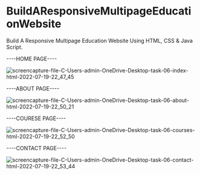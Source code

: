 # BuildAResponsiveMultipageEducationWebsite
Build A Responsive Multipage Education Website Using HTML, CSS &amp; Java Script.

----HOME PAGE----

![screencapture-file-C-Users-admin-OneDrive-Desktop-task-06-index-html-2022-07-19-22_47_45](https://user-images.githubusercontent.com/107197414/179906245-25eeeca2-0dc8-4225-890d-9e046aae7b2e.png)


----ABOUT PAGE----

![screencapture-file-C-Users-admin-OneDrive-Desktop-task-06-about-html-2022-07-19-22_50_21](https://user-images.githubusercontent.com/107197414/179906643-536acb80-0628-4252-8afc-4fc5efc37c37.png)


----COURESE PAGE----

![screencapture-file-C-Users-admin-OneDrive-Desktop-task-06-courses-html-2022-07-19-22_52_50](https://user-images.githubusercontent.com/107197414/179906921-f60991ab-92b2-4751-89b0-e63ca4ca295d.png)


----CONTACT PAGE----

![screencapture-file-C-Users-admin-OneDrive-Desktop-task-06-contact-html-2022-07-19-22_53_44](https://user-images.githubusercontent.com/107197414/179907041-23f872f1-5885-45c3-8f10-c59dd3a41225.png)
